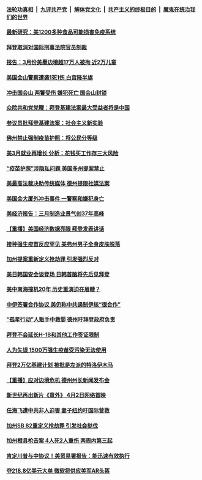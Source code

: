 

####  [法轮功真相](../../../../basic/blob/master/README.md?t=04032301) &nbsp;|&nbsp; [九评共产党](../../../../9ping.md/blob/master/README.md?t=04032301) &nbsp;|&nbsp; [解体党文化](../../../../jtdwh.md/blob/master/README.md?t=04032301)  &nbsp;|&nbsp; [共产主义的终极目的](../../../../gczydzjmd.md/blob/master/README.md?t=04032301) &nbsp;|&nbsp; [魔鬼在统治我们的世界](../../../../mgztzwmdsj.md/blob/master/README.md?t=04032301) 

#### [最新研究：美1200多种食品可能损害免疫系统](../pages/prog203/a103088066.md?t=04032301) 

#### [拜登取消对国际刑事法院官员制裁](../pages/prog203/a103087920.md?t=04032301) 

#### [报告：3月份美墨边境超17万人被拘 近2万儿童](../pages/prog203/a103087799.md?t=04032301) 

#### [美国会山警察遭袭1死1伤 白宫降半旗](../pages/prog203/a103087835.md?t=04032301) 

#### [冲击国会山 两警受伤 嫌犯死亡 国会山封锁](../pages/prog203/a103087725.md?t=04032301) 

#### [众院共和党党鞭：拜登基建法案最大受益者将是中国](../pages/prog203/a103087213.md?t=04032301) 

#### [参议员批拜登基建法案：社会主义新实验](../pages/prog203/a103087204.md?t=04032301) 

#### [佛州禁止强制疫苗护照：将公民分等级](../pages/prog203/a103087647.md?t=04032301) 

#### [美3月就业再增长 分析：花钱买工作存三大风险](../pages/prog203/a103087584.md?t=04032301) 

#### [“疫苗护照”涉隐私问题 美国多州提案禁止](../pages/prog203/a103087568.md?t=04032301) 

#### [美最高法裁决助传统媒体 德州提限社媒法案](../pages/prog203/a103087561.md?t=04032301) 

#### [美国会大厦外冲击事件 一警察和嫌犯身亡](../pages/prog203/a103087508.md?t=04032301) 

#### [美经济报告：三月制造业景气创37年高峰](../pages/prog203/a103087504.md?t=04032301) 

#### [【重播】美国经济数据亮眼 拜登发表讲话](../pages/prog203/a103087359.md?t=04032301) 

#### [接种强生疫苗反应罕见 美弗州男子全身皮肤脱落](../pages/prog203/a103087218.md?t=04032301) 

#### [加州提案重新定义抢劫罪 引发强烈反对](../pages/prog203/a103087319.md?t=04032301) 

#### [美日韩国安会谈登场 日韩首脑将先后见拜登](../pages/prog203/a103087304.md?t=04032301) 

#### [美中南海撞机20年 历史重演迫在眉睫？](../pages/prog203/a103086835.md?t=04032301) 

#### [中伊签署合作协议  美仍称中共遏制伊核“很合作”](../pages/prog203/a103086661.md?t=04032301) 

#### [“孤星行动”人贩手中救婴 德州吁拜登政府负责](../pages/prog203/a103086713.md?t=04032301) 

#### [拜登不会延长H-1B和其他工作签证限制](../pages/prog203/a103086718.md?t=04032301) 

#### [人为失误 1500万强生疫苗受污染无法使用](../pages/prog203/a103086719.md?t=04032301) 

#### [拜登2万亿基建计划 被批是左派的特洛伊木马](../pages/prog203/a103086737.md?t=04032301) 

#### [【重播】应对边境危机 德州州长新闻发布会](../pages/prog203/a103086509.md?t=04032301) 

#### [新世纪再出新片《意外》 4月2日网络首映](../pages/prog203/a103086605.md?t=04032301) 

#### [任海飞遭中共非人迫害 妻子纽约吁国际营救](../pages/prog203/a103086597.md?t=04032301) 

#### [加州SB 82重定义抢劫罪 引发社会挞伐](../pages/prog203/a103086578.md?t=04032301) 

#### [加州橙县枪击案 4人死2人重伤 两周内第三起](../pages/prog203/a103086558.md?t=04032301) 

#### [肯定川普与中协议！美贸易署报告：能迅速有效执行](../pages/prog203/a103086500.md?t=04032301) 

#### [夺218.8亿美元大单 微软将供应美军AR头盔](../pages/prog203/a103086395.md?t=04032301) 

